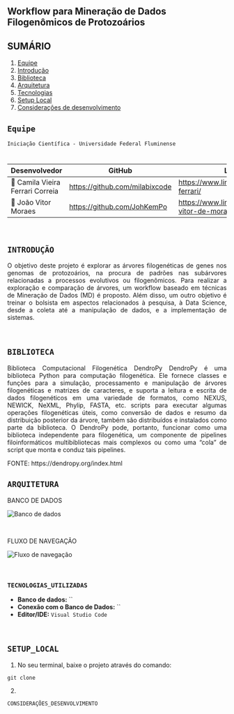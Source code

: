 ## **Workflow para Mineração de Dados Filogenômicos de Protozoários**

## SUMÁRIO

1. [Equipe](#Equipe)
2. [Introdução](#INTRODUÇÃO)
3. [Biblioteca](#BIBLIOTECA_UTILIZADA)
4. [Arquitetura](#ARQUITETURA)
5. [Tecnologias](#TECNOLOGIAS_UTILIZADAS)
6. [Setup Local](#SETUP_LOCAL)
7. [Considerações de desenvolvimento](#CONSIDERAÇÕES_DESENVOLVIMENTO)

## ``Equipe``

``Iniciação Científica - Universidade Federal Fluminense``
#  
|     Desenvolvedor              |           GitHub             |       LinkedIn     |
|--------------------------------|------------------------------|--------------------|
|👤 Camila Vieira Ferrari Correia|https://github.com/milabixcode|https://www.linkedin.com/in/camila-ferrari/|
|👤 João Vitor Moraes            |https://github.com/JohKemPo   |https://www.linkedin.com/in/joao-vitor-de-moraes/|


<br>

## ``INTRODUÇÃO``

<p align="justify">O objetivo deste projeto é explorar as árvores filogenéticas de genes nos genomas de protozoários, na procura de padrões nas subárvores relacionadas a processos evolutivos ou filogenômicos. Para realizar a exploração e comparação de árvores, um workflow baseado em técnicas de Mineração de Dados (MD) é proposto. Além disso, um outro objetivo é treinar o bolsista em aspectos relacionados à pesquisa, à Data Science, desde a coleta até a manipulação de dados, e a implementação de sistemas.</p>

<br>

## ``BIBLIOTECA``
<p align="justify">Biblioteca Computacional Filogenética DendroPy 
DendroPy é uma biblioteca Python para computação filogenética. Ele fornece classes e funções para a simulação, processamento e manipulação de árvores filogenéticas e matrizes de caracteres, e suporta a leitura e escrita de dados filogenéticos em uma variedade de formatos, como NEXUS, NEWICK, NeXML, Phylip, FASTA, etc. scripts para executar algumas operações filogenéticas úteis, como conversão de dados e resumo da distribuição posterior da árvore, também são distribuídos e instalados como parte da biblioteca. O DendroPy pode, portanto, funcionar como uma biblioteca independente para filogenética, um componente de pipelines filoinformáticos multibibliotecas mais complexos ou como uma “cola” de script que monta e conduz tais pipelines.</p>
FONTE: https://dendropy.org/index.html

<br>

## ``ARQUITETURA``
BANCO DE DADOS

![Banco de dados]()

<br>

FLUXO DE NAVEGAÇÃO

![Fluxo de navegação]()

<br>

### ``TECNOLOGIAS_UTILIZADAS``


* **Banco de dados:** ``
* **Conexão com o Banco de Dados:** ``
* **Editor/IDE:** `Visual Studio Code`

<br>

## ``SETUP_LOCAL``


1. No seu terminal, baixe o projeto através do comando:
```
git clone
```
2.

``CONSIDERAÇÕES_DESENVOLVIMENTO``

